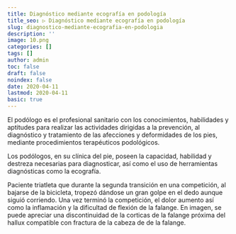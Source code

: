```yaml
---
title: Diagnóstico mediante ecografía en podología
title_seo: ▷ Diagnóstico mediante ecografía en podología
slug: diagnostico-mediante-ecografia-en-podologia
description: ''
image: 10.png
categories: []
tags: []
author: admin
toc: false
draft: false
noindex: false
date: 2020-04-11
lastmod: 2020-04-11
basic: true
---
```

El podólogo es el profesional sanitario con los conocimientos, habilidades y aptitudes para realizar las actividades dirigidas a la prevención, al diagnóstico y tratamiento de las afecciones y deformidades de los pies, mediante procedimientos terapéuticos podológicos.

Los podólogos, en su clínica del pie, poseen la capacidad, habilidad y destreza necesarias para diagnosticar, así como el uso de herramientas diagnósticas como la ecografía.

Paciente triatleta que durante la segunda transición en una competición, al bajarse de la bicicleta, tropezó dándose un gran golpe en el dedo aunque siguió corriendo. Una vez terminó la competición, el dolor aumento así como la inflamación y la dificultad de flexión de la falange. En imagen, se puede apreciar una discontinuidad de la corticas de la falange próxima del hallux compatible con fractura de la cabeza de de la falange.